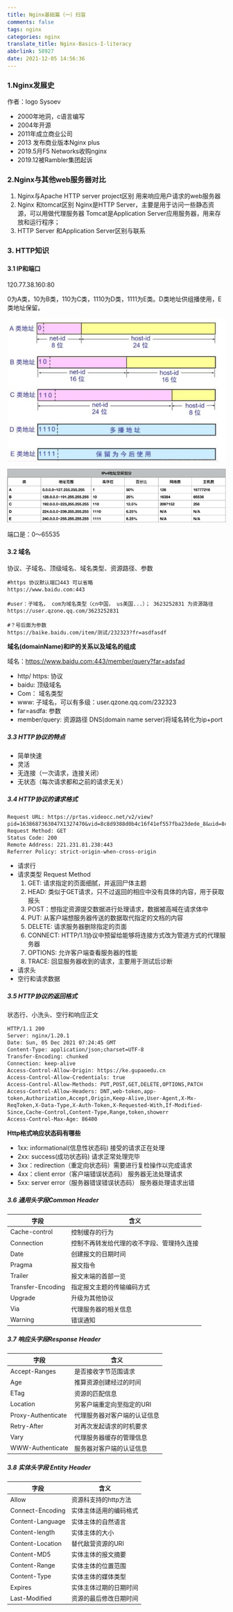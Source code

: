 ```yaml
---
title: Nginx基础篇（一）扫盲
comments: false
tags: nginx
categories: nginx
translate_title: Nginx-Basics-I-literacy
abbrlink: 58927
date: 2021-12-05 14:56:36
---
```

### 1.Nginx发展史
作者：logo Sysoev
- 2000年地洞，c语言编写
- 2004年开源
- 2011年成立商业公司
- 2013 发布商业版本Nginx plus
- 2019.5月F5 Networks收购nginx
- 2019.12被Rambler集团起诉


### 2.Nginx与其他web服务器对比

1. Nginx与Apache HTTP server project区别
   用来响应用户请求的web服务器
2. Nginx 和tomcat区别
   Nginx是HTTP Server，主要是用于访问一些静态资源，可以用做代理服务器
   Tomcat是Application Server应用服务器，用来存放和运行程序；
3. HTTP Server 和Application Server区别与联系

### 3. HTTP知识
#### 3.1 IP和端口
120.77.38.160:80

0为A类，10为B类，110为C类，1110为D类，1111为E类。D类地址供组播使用，E类地址保留。

![img](./nginx-md/1.png)

![img](./nginx-md/2.png)

端口是：0～65535
#### 3.2 域名
协议、子域名、顶级域名、域名类型、资源路径、参数
```text
#https 协议默认端口443 可以省略
https://www.baidu.com:443

#user：子域名， com为域名类型（cn中国， us美国...）； 3623252831 为资源路径
https://user.qzone.qq.com/3623252831

#？号后面为参数
https://baike.baidu.com/item/测试/232323?fr=asdfasdf
```
**域名(domainName)和IP的关系以及域名的组成**

域名：https://www.baidu.com:443/member/query?far=adsfad
   - http/ https: 协议
   - baidu: 顶级域名
   - Com： 域名类型
   - www: 子域名，可以有多级：user.qzone.qq.com/232323
   - far=asdfa: 参数
   - member/query: 资源路径
DNS(domain name server)将域名转化为ip+port
     

##### 3.3 HTTP协议的特点
- 简单快速
- 灵活
- 无连接（一次请求，连接关闭）
- 无状态（每次请求都和之前的请求无关）


##### 3.4 HTTP协议的请求格式
```text
Request URL: https://prtas.videocc.net/v2/view?pid=1638687363047X1327470&vid=8c8d9388d0b4c16f41ef557fba23dede_8&uid=8c8d9388d0&flow=0&ts=1638688553584&href=aHR0cHM6Ly9rZS5ndXBhb2VkdS5jbi9wbGF5LzI4OD9waGFzZUlkPTU&duration=1278&cts=789&sign=fcf19468eff088e983796d5826268f2d&sd=1190&pd=788&pn=HTML5&pv=v1.15.0&sid=ZDIzZGM4ODUtNDM2My00MTQ3LWJmYTktY2M3MDgwM2U0NDc5&param1=&param2=MTc2MjEyODQ5OTg&param3=&cataid=1591268435818
Request Method: GET
Status Code: 200 
Remote Address: 221.231.81.238:443
Referrer Policy: strict-origin-when-cross-origin
```
- 请求行
- 请求类型 Request Method
   1. GET: 请求指定的页面细腻，并返回尸体主题
   2. HEAD: 类似于GET请求，只不过返回的相应中没有具体的内容，用于获取报头
   3. POST：想指定资源提交数据进行处理请求，数据被高喊在请求体中
   4. PUT: 从客户端想服务器传送的数据取代指定的文档的内容
   5. DELETE: 请求服务器删除指定的页面
   6. CONNECT: HTTP/1.1协议中预留给能够将连接方式改为管道方式的代理服务器
   7. OPTIONS: 允许客户端查看服务器的性能
   8. TRACE: 回显服务器收到的请求，主要用于测试后诊断
- 请求头
- 空行和请求数据

##### 3.5 HTTP协议的返回格式
状态行、小洗头、空行和响应正文
```text
HTTP/1.1 200
Server: nginx/1.20.1
Date: Sun, 05 Dec 2021 07:24:45 GMT
Content-Type: application/json;charset=UTF-8
Transfer-Encoding: chunked
Connection: keep-alive
Access-Control-Allow-Origin: https://ke.gupaoedu.cn
Access-Control-Allow-Credentials: true
Access-Control-Allow-Methods: PUT,POST,GET,DELETE,OPTIONS,PATCH
Access-Control-Allow-Headers: DNT,web-token,app-token,Authorization,Accept,Origin,Keep-Alive,User-Agent,X-Mx-ReqToken,X-Data-Type,X-Auth-Token,X-Requested-With,If-Modified-Since,Cache-Control,Content-Type,Range,token,showerr
Access-Control-Max-Age: 86400
```

**Http格式响应状态码有哪些**

- 1xx: informational(信息性状态码) 接受的请求正在处理
- 2xx: success(成功状态码)  请求正常处理完毕
- 3xx：redirection（重定向状态码）需要进行复检操作以完成请求
- 4xx：client error（客户端错误状态码） 服务器无法处理请求
- 5xx: server error（服务器错误错误状态码） 服务器处理请求出错

##### 3.6 通用头字段Common Header
|   字段   |   含义   | 
| ---- | ---- |
|   Cache-control   |   控制缓存的行为   |      
|   Connection   |   控制不再转发给代理的收不字段、管理持久连接   |      
|   Date   |   创建报文的日期时间   |   
|   Pragma   |   报文指令   |     
|   Trailer   |   报文末端的首部一览   |     
|   Transfer-Encoding   |   指定报文主题的传输编码方式   |     
|   Upgrade   |   升级为其他协议   |     
|   Via    |   代理服务器的相关信息   |     
|   Warning   |   错误通知   |  

##### 3.7 响应头字段Response Header
|   字段   |   含义   | 
| ---- | ---- |
|   Accept-Ranges   |   是否接收字节范围请求   |      
|   Age   |   推算资源创建经过的时间   |      
|   ETag   |   资源的匹配信息   |   
|   Location   |   另客户端重定向至指定的URI   |      
|   Proxy-Authenticate   |   代理服务器对客户端的认证信息   |     
|   Retry-After   |   对再次发起请求的时机要求   |     
|   Vary  |   代理服务器缓存的管理信息   |     
|   WWW-Authenticate   |   服务器对客户端的认证信息   |  

##### 3.8 实体头字段 Entity Header
|   字段   |   含义   | 
| ---- | ---- |
|   Allow  |   资源科支持的http方法   |      
|   Connect-Encoding   |   实体主体适用的编码格式   |      
|   Content-Language   |   实体主体的自然语言   |   
|   Content-length   |   实体主体的大小   |      
|   Content-Location   |   替代敌营资源的URI   |     
|   Content-MD5   |   实体主体的报文摘要   |     
|   Content-Range  |   实体主体的位置范围   |     
|   Content-Type   |   实体主体的媒体类型   |
|   Expires  |   实体主体过期的日期时间   |     
|   Last-Modified   |   资源的最后修改日期时间   |  


